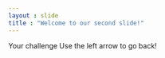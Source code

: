 ```yaml
---
layout : slide
title : "Welcome to our second slide!"
---
```

Your challenge
Use the left arrow to go back!
